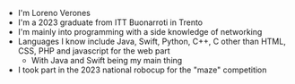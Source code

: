 * I'm Loreno Verones
* I'm a 2023 graduate from ITT Buonarroti in Trento
* I'm mainly into programming with a side knowledge of networking
* Languages I know include Java, Swift, Python, C++, C other than HTML, CSS, PHP and javascript for the web part
  * With Java and Swift being my main thing
* I took part in the 2023 national robocup for the "maze" competition
